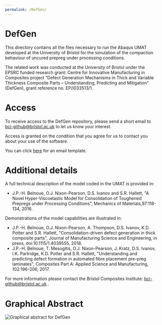```yaml
---
permalink: /DefGen/
---
```


# DefGen
This directory contains all the files necessary to run the Abaqus UMAT developed at the University of Bristol for the simulation of the compaction behaviour of uncured prepreg under 
processing conditions.

The related work was conducted at the University of Bristol under the EPSRC funded research grant: Centre for Innovative Manufacturing in Composites project 
“Defect Generation Mechanisms in Thick and Variable Thickness Composite Parts – Understanding, Predicting and Mitigation” (DefGen), grant reference no. EP/I033513/1.

# Access
To receive access to the DefGen repository, please send a short email to bci-github@bristol.ac.uk to let us know your interest.  

Access is granted on the condition that you agree for us to contact you about your use of the software.

You can click [here](mailto:bci-github@bristol.ac.uk?subject=Access%20to%20DefGen%20repository&body=Dear%20BCI%2C%20%0D%0A%0D%0AI%20would%20like%20to%20request%20access%20to%20your%20GitHub%20repository%20for%20DefGen.%20%0D%0A%0D%0ABest%20wishes%2C%20%0D%0A%3Cname%3E%0D%0A%3Coptional%20affiliation%3E) for an email template.

# Additional details

A full technical description of the model coded in the UMAT is provided in:
* J.P.-H. Belnoue, O.J. Nixon-Pearson, D.S. Ivanov and S.R. Hallett, "A Novel Hyper-Viscoelastic Model for Consolidation of Toughened Prepregs under Processing Conditions", 
Mechanics of Materials,97:118-134, 2016.

Demonstrations of the model capabilities are illustrated in:
* J.P.-H. Belnoue, O.J. Nixon-Pearson, A. Thompson, D.S. Ivanov, K.D. Potter and S.R. Hallett, "Consolidation-driven defect generation in thick composite parts", 
Journal of Manufacturing Science and Engineering, in press, doi:10.1115/1.4039555, 2018.
* J.P.-H. Belnoue, T. Mesogitis, O.J. Nixon-Pearson, J. Kratz, D.S. Ivanov, I.K. Partridge, K.D. Potter and S.R. Hallett, "Understanding and predicting defect formation in automated fibre 
placement pre-preg laminates", Composites Part A: Applied Science and Manufacturing, 102:196-206, 2017.

For more information please contact the Bristol Composites Institute: bci-github@bristol.ac.uk . 

# Graphical Abstract

![Graphical abstract for DefGen](https://user-images.githubusercontent.com/25121693/85306098-e7d01a00-b4a5-11ea-8b25-376fd08552ec.png?raw=true "DefGen")
